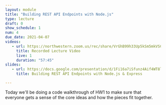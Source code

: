 ```yaml
---
layout: module
title: "Building REST API Endpoints with Node.js"
type: lecture
draft: 0
show_schedule: 1
num: 4
due_date: 2021-04-07
videos: 
   - url: https://northwestern.zoom.us/rec/share/VrGhB99h33Up5kSm5mkVSCv85ACuKEvXe3nULKbydlc5AYXltJqfbpDjFNcg4oZK.fode5yPrt3GaeVki
     title: Recorded Lecture Video
     live: 1
     duration: "57:45"
slides:
   - url: https://docs.google.com/presentation/d/1Fi16a7iSfunz4Aif4WT8lJV9-g88rPgfYYGgWXeKgAc/edit?usp=sharing
     title: Building REST API Endpoints with Node.js & Express

---
```


Today we'll be doing a code walkthrough of HW1 to make sure that everyone gets a sense of the core ideas and how the pieces fit together.